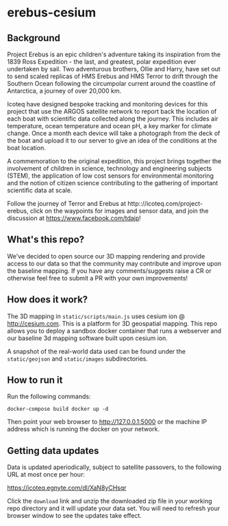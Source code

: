 # erebus-cesium

## Background

Project Erebus is an epic children's adventure taking its inspiration from the 1839 Ross Expedition - the last, and greatest, polar expedition ever undertaken by sail. Two adventurous brothers, Ollie and Harry, have set out to send scaled replicas of HMS Erebus and HMS Terror to drift through the Southern Ocean following the circumpolar current around the coastline of Antarctica, a journey of over 20,000 km.

Icoteq have designed bespoke tracking and monitoring devices for this project that use the ARGOS satellite network to report back the location of each boat with scientific data collected along the journey.  This includes air temperature, ocean temperature and ocean pH, a key marker for climate change. Once a month each device will take a photograph from the deck of the boat and upload it to our server to give an idea of the conditions at the boat location.

A commemoration to the original expedition, this project brings together the involvement of children in science, technology and engineering subjects (STEM), the application of low cost sensors for environmental monitoring and the notion of citizen science contributing to the gathering of important scientific data at scale.

Follow the journey of Terror and Erebus at http:://icoteq.com/project-erebus, click on the waypoints for images and sensor data, and join the discussion at https://www.facebook.com/tdajp!

## What's this repo?

We've decided to open source our 3D mapping rendering and provide access to our data so that the community may contribute and improve upon the baseline mapping.  If you have any comments/suggests raise a CR or otherwise feel free to submit a PR with your own improvements!

## How does it work?

The 3D mapping in `static/scripts/main.js` uses cesium ion @ http://cesium.com.  This is a platform for 3D geospatial mapping.  This repo allows you to deploy a sandbox docker container that runs a webserver and our baseline 3d mapping software built upon cesium ion.

A snapshot of the real-world data used can be found under the `static/geojson` and `static/images` subdirectories.

## How to run it

Run the following commands:

``
docker-compose build
docker up -d
``

Then point your web browser to http://127.0.0.1:5000 or the machine IP address which is running the docker on your network.

## Getting data updates

Data is updated aperiodically, subject to satellite passovers, to the following URL at most once per hour:

https://icoteq.egnyte.com/dl/XaN8yCHsqr

Click the `download` link and unzip the downloaded zip file in your working repo directory and it will update your data set.  You will need to refresh your browser window to see the updates take effect.
